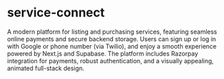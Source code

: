 # service-connect
A modern platform for listing and purchasing services, featuring seamless online payments and secure backend storage. 
Users can sign up or log in with Google or phone number (via Twilio), and enjoy a smooth experience powered by Next.js and Supabase. 
The platform includes Razorpay integration for payments, robust authentication, and a visually appealing, animated full-stack design.
